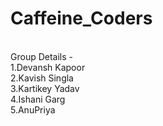 # Caffeine_Coders
<br>
Group Details - 
<br>
1.Devansh Kapoor 
<br>
2.Kavish Singla 
<br>
3.Kartikey Yadav 
<br>
4.Ishani Garg   
<br>
5.AnuPriya 